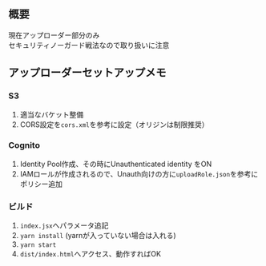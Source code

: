 ## 概要
現在アップローダー部分のみ  
セキュリティノーガード戦法なので取り扱いに注意

## アップローダーセットアップメモ
### S3
1. 適当なバケット整備
2. CORS設定を`cors.xml`を参考に設定（オリジンは制限推奨）

### Cognito
1. Identity Pool作成、その時にUnauthenticated identity をON
2. IAMロールが作成されるので、Unauth向けの方に`uploadRole.json`を参考にポリシー追加

### ビルド
1. `index.jsx`へパラメータ追記
2. `yarn install` (yarnが入っていない場合は入れる)
3. `yarn start`
4. `dist/index.html`へアクセス、動作すればOK 
